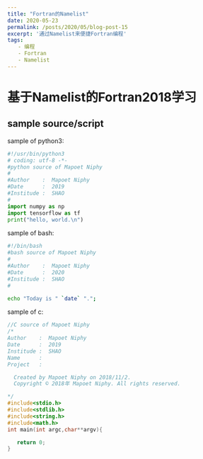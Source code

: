 ```yaml
---
title: "Fortran的Namelist"
date: 2020-05-23
permalink: /posts/2020/05/blog-post-15
excerpt: '通过Namelist来便捷Fortran编程'
tags:
　　- 编程 
　　- Fortran 
　　- Namelist 
---
```


# 基于Namelist的Fortran2018学习

## sample source/script
sample of python3:
```python
#!/usr/bin/python3
# coding: utf-8 -*-
#python source of Mapoet Niphy 
#
#Author    :  Mapoet Niphy
#Date      :  2019
#Institude :  SHAO
#
import numpy as np
import tensorflow as tf
print("hello, world.\n")

```

sample of bash:
```bash
#!/bin/bash
#bash source of Mapoet Niphy 
#
#Author    :  Mapoet Niphy
#Date      :  2020
#Institude :  SHAO
#

echo "Today is " `date` ".";
```

sample of c:
```c
//C source of Mapoet Niphy 
/*
Author    :  Mapoet Niphy
Date      :  2019
Institude :  SHAO
Name      :  
Project   :  

  Created by Mapoet Niphy on 2018/11/2.
  Copyright © 2018年 Mapoet Niphy. All rights reserved.

*/
#include<stdio.h>
#include<stdlib.h>
#include<string.h>
#include<math.h>
int main(int argc,char**argv){

   return 0;
}
```
